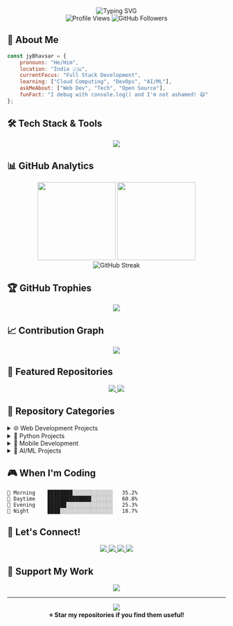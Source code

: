 <div align="center">
  <img src="https://readme-typing-svg.herokuapp.com?font=Fira+Code&size=30&duration=3000&pause=1000&color=00D9FF&center=true&vCenter=true&width=600&lines=Hi+there%2C+I'm+JY+Bhavsar!+%F0%9F%91%8B;Full+Stack+Developer;Always+Learning+New+Tech!;Welcome+to+my+GitHub!" alt="Typing SVG" />
</div>

<div align="center">
  <img src="https://komarev.com/ghpvc/?username=JYbhavsar12&color=blueviolet&style=flat-square&label=Profile+Views" alt="Profile Views" />
  <img src="https://img.shields.io/github/followers/JYbhavsar12?label=Followers&style=social" alt="GitHub Followers" />
</div>

## 🚀 About Me

```javascript
const jyBhavsar = {
    pronouns: "He/Him",
    location: "India 🇮🇳",
    currentFocus: "Full Stack Development",
    learning: ["Cloud Computing", "DevOps", "AI/ML"],
    askMeAbout: ["Web Dev", "Tech", "Open Source"],
    funFact: "I debug with console.log() and I'm not ashamed! 😄"
};
```

## 🛠️ Tech Stack & Tools

<div align="center">
  <img src="https://skillicons.dev/icons?i=js,ts,python,java,react,nodejs,express,mongodb,mysql,git,docker,aws,linux,vscode&perline=7" />
</div>

## 📊 GitHub Analytics

<div align="center">
  <img height="180em" src="https://github-readme-stats.vercel.app/api?username=JYbhavsar12&show_icons=true&theme=tokyonight&include_all_commits=true&count_private=true"/>
  <img height="180em" src="https://github-readme-stats.vercel.app/api/top-langs/?username=JYbhavsar12&layout=compact&langs_count=8&theme=tokyonight"/>
</div>

<div align="center">
  <img src="https://github-readme-streak-stats.herokuapp.com/?user=JYbhavsar12&theme=tokyonight" alt="GitHub Streak" />
</div>

## 🏆 GitHub Trophies
<div align="center">
  <img src="https://github-profile-trophy.vercel.app/?username=JYbhavsar12&theme=tokyonight&no-frame=true&no-bg=false&margin-w=4&row=1" />
</div>

## 📈 Contribution Graph
<div align="center">
  <img src="https://github-readme-activity-graph.vercel.app/graph?username=JYbhavsar12&theme=tokyo-night&bg_color=1a1b27&color=70a5fd&line=bf91f3&point=38bdae&area=true&hide_border=true" />
</div>

## 🎯 Featured Repositories

<div align="center">
  <a href="https://github.com/JYbhavsar12?tab=repositories&sort=stargazers">
    <img src="https://github-readme-stats.vercel.app/api/pin/?username=JYbhavsar12&repo=your-best-repo&theme=tokyonight" />
  </a>
  <a href="https://github.com/JYbhavsar12?tab=repositories&sort=updated">
    <img src="https://github-readme-stats.vercel.app/api/pin/?username=JYbhavsar12&repo=another-cool-repo&theme=tokyonight" />
  </a>
</div>

## 📂 Repository Categories

<details>
<summary>🌐 Web Development Projects</summary>

- **Frontend Projects**: React, Vue.js, Angular applications
- **Backend APIs**: Node.js, Express, REST APIs
- **Full Stack**: Complete web applications

[🔗 View All Web Projects](https://github.com/JYbhavsar12?tab=repositories&q=web&type=&language=&sort=)

</details>

<details>
<summary>🐍 Python Projects</summary>

- **Data Science**: Analysis and visualization projects
- **Automation**: Scripts and tools
- **Web Scraping**: Data collection projects

[🔗 View All Python Projects](https://github.com/JYbhavsar12?tab=repositories&q=&type=&language=python&sort=)

</details>

<details>
<summary>📱 Mobile Development</summary>

- **React Native**: Cross-platform mobile apps
- **Flutter**: Mobile applications

[🔗 View All Mobile Projects](https://github.com/JYbhavsar12?tab=repositories&q=mobile&type=&language=&sort=)

</details>

<details>
<summary>🤖 AI/ML Projects</summary>

- **Machine Learning**: ML models and experiments
- **Deep Learning**: Neural network projects
- **Data Analysis**: Statistical analysis projects

[🔗 View All AI/ML Projects](https://github.com/JYbhavsar12?tab=repositories&q=ml+OR+ai+OR+machine+learning&type=&language=&sort=)

</details>

## 🎮 When I'm Coding

```text
🌅 Morning    ████████░░░░░░░░░░░░░   35.2%
🌆 Daytime    ██████████████░░░░░░░   60.8%
🌃 Evening    ██████░░░░░░░░░░░░░░░   25.3%
🌙 Night      ████░░░░░░░░░░░░░░░░░   18.7%
```

## 🤝 Let's Connect!

<div align="center">
  <a href="https://linkedin.com/in/yourprofile">
    <img src="https://img.shields.io/badge/LinkedIn-0077B5?style=for-the-badge&logo=linkedin&logoColor=white" />
  </a>
  <a href="mailto:your.email@example.com">
    <img src="https://img.shields.io/badge/Gmail-D14836?style=for-the-badge&logo=gmail&logoColor=white" />
  </a>
  <a href="https://twitter.com/yourhandle">
    <img src="https://img.shields.io/badge/Twitter-1DA1F2?style=for-the-badge&logo=twitter&logoColor=white" />
  </a>
  <a href="https://yourportfolio.com">
    <img src="https://img.shields.io/badge/Portfolio-FF5722?style=for-the-badge&logo=google-chrome&logoColor=white" />
  </a>
</div>

## 💝 Support My Work

<div align="center">
  <a href="https://www.buymeacoffee.com/jybhavsar12">
    <img src="https://img.shields.io/badge/Buy_Me_A_Coffee-FFDD00?style=for-the-badge&logo=buy-me-a-coffee&logoColor=black" />
  </a>
</div>

---

<div align="center">
  <img src="https://quotes-github-readme.vercel.app/api?type=horizontal&theme=tokyonight" />
</div>

<div align="center">
  <b>⭐️ Star my repositories if you find them useful!</b>
</div>
